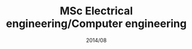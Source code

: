 ---
title: "MSc Electrical engineering/Computer engineering"
collection: degrees
date: "2014/08"
enddate: "2016/08"
venue: "University of Campinas (Unicamp)"
location: "Campinas, SP, Brazil"
---